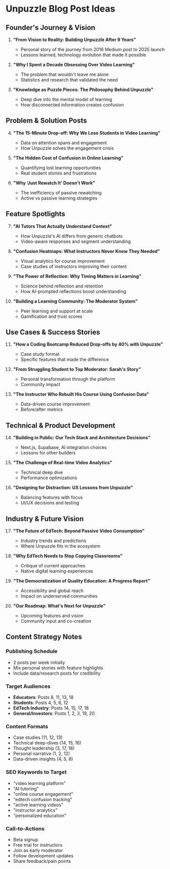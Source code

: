 # Unpuzzle Blog Post Ideas

## Founder's Journey & Vision
1. **"From Vision to Reality: Building Unpuzzle After 9 Years"**
   - Personal story of the journey from 2016 Medium post to 2025 launch
   - Lessons learned, technology evolution that made it possible

2. **"Why I Spent a Decade Obsessing Over Video Learning"**
   - The problem that wouldn't leave me alone
   - Statistics and research that validated the need

3. **"Knowledge as Puzzle Pieces: The Philosophy Behind Unpuzzle"**
   - Deep dive into the mental model of learning
   - How disconnected information creates confusion

## Problem & Solution Posts
4. **"The 15-Minute Drop-off: Why We Lose Students in Video Learning"**
   - Data on attention spans and engagement
   - How Unpuzzle solves the engagement crisis

5. **"The Hidden Cost of Confusion in Online Learning"**
   - Quantifying lost learning opportunities
   - Real student stories and frustrations

6. **"Why 'Just Rewatch It' Doesn't Work"**
   - The inefficiency of passive rewatching
   - Active vs passive learning strategies

## Feature Spotlights
7. **"AI Tutors That Actually Understand Context"**
   - How Unpuzzle's AI differs from generic chatbots
   - Video-aware responses and segment understanding

8. **"Confusion Heatmaps: What Instructors Never Knew They Needed"**
   - Visual analytics for course improvement
   - Case studies of instructors improving their content

9. **"The Power of Reflection: Why Timing Matters in Learning"**
   - Science behind reflection and retention
   - How AI-prompted reflections boost understanding

10. **"Building a Learning Community: The Moderator System"**
    - Peer learning and support at scale
    - Gamification and trust scores

## Use Cases & Success Stories
11. **"How a Coding Bootcamp Reduced Drop-offs by 40% with Unpuzzle"**
    - Case study format
    - Specific features that made the difference

12. **"From Struggling Student to Top Moderator: Sarah's Story"**
    - Personal transformation through the platform
    - Community impact

13. **"The Instructor Who Rebuilt His Course Using Confusion Data"**
    - Data-driven course improvement
    - Before/after metrics

## Technical & Product Development
14. **"Building in Public: Our Tech Stack and Architecture Decisions"**
    - Next.js, Supabase, AI integration choices
    - Lessons for other builders

15. **"The Challenge of Real-time Video Analytics"**
    - Technical deep dive
    - Performance optimizations

16. **"Designing for Distraction: UX Lessons from Unpuzzle"**
    - Balancing features with focus
    - UI/UX decisions and testing

## Industry & Future Vision
17. **"The Future of EdTech: Beyond Passive Video Consumption"**
    - Industry trends and predictions
    - Where Unpuzzle fits in the ecosystem

18. **"Why EdTech Needs to Stop Copying Classrooms"**
    - Critique of current approaches
    - Native digital learning experiences

19. **"The Democratization of Quality Education: A Progress Report"**
    - Accessibility and global reach
    - Impact on underserved communities

20. **"Our Roadmap: What's Next for Unpuzzle"**
    - Upcoming features and vision
    - Community input and co-creation

## Content Strategy Notes

### Publishing Schedule
- 2 posts per week initially
- Mix personal stories with feature highlights
- Include data/research posts for credibility

### Target Audiences
- **Educators**: Posts 8, 11, 13, 18
- **Students**: Posts 4, 5, 6, 12
- **EdTech Industry**: Posts 14, 15, 17, 18
- **General/Investors**: Posts 1, 2, 3, 19, 20

### Content Formats
- Case studies (11, 12, 13)
- Technical deep-dives (14, 15, 16)
- Thought leadership (3, 17, 18)
- Personal narrative (1, 2, 12)
- Data-driven insights (4, 5, 8)

### SEO Keywords to Target
- "video learning platform"
- "AI tutoring"
- "online course engagement"
- "edtech confusion tracking"
- "active learning videos"
- "instructor analytics"
- "personalized education"

### Call-to-Actions
- Beta signup
- Free trial for instructors
- Join as early moderator
- Follow development updates
- Share feedback/pain points